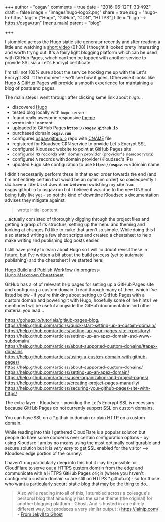 +++
author = "osgav"
comments = true
date = "2016-06-12T11:33:49Z"
draft = false
image = "images/hugo-logo2.png"
share = true
slug = "hugo-to-https"
tags = ["Hugo", "GitHub", "CDN", "HTTPS"]
title = "hugo --> https://osgav.run"
[menu.main]
parent = "blog"

+++

I stumbled across the Hugo static site generator recently and after reading a little and watching a [short video](https://gohugo.io/overview/quickstart/) (01:08) I thought it looked pretty interesting and worth trying out. It's a fairly light blogging platform which can be used with GitHub Pages, which can then be topped with another service to provide SSL via a Let's Encrypt certificate.

I'm still not 100% sure about the service hooking me up with the Let's Encrypt SSL at the moment - we'll see how it goes. Otherwise it looks like Hugo & GitHub Pages will provide a smooth experience for maintaining a blog of posts and pages.

The main steps I went through after clicking some link about *hugo*...

- discovered [Hugo](https://gohugo.io/)
- tested blog locally with `hugo server`
- found really awesome responsive [theme](https://github.com/vjeantet/hugo-theme-casper)
- wrote initial content
- uploaded to GitHub Pages **`https://osgav.github.io`**
- purchased domain **`osgav.run`**
- configured [osgav.github.io](https://github.com/osgav/osgav.github.io) repo with [CNAME](https://github.com/osgav/osgav.github.io/blob/master/CNAME) file
- registered for Kloudsec CDN service to provide Let's Encrypt SSL
- configured Kloudsec website to point at GitHub Pages site
- configured `NS` records with domain provider (provider's nameservers)
- configured `A` records with domain provider (Kloudsec's IPs)
- updated Hugo site configuration to use **`https://osgav.run`** domain name

I didn't necessarily perform these in that exact order towards the end (and I'm not entirely certain that would be an optimum order) so consequently I did have a little bit of downtime between switching my site from osgav.github.io to osgav.run but I believe it was due to the new DNS not being fully live yet - so not the kind of downtime Kloudsec's documentation advises they mitigate against.


> wrote initial content

...actually consisted of thoroughly digging through the project files and getting a grasp of its structure, setting up the menu and theming and looking at changes I'd like to make that aren't so simple. While doing this I also started writing a few short scripts and created a cheatsheet to help make writing and publishing blog posts easier.

I still have plenty to learn about Hugo so I will no doubt revisit these in future, but I've written a bit about the build process (yet to automate publishing) and the cheatsheet I've started here:

[Hugo Build and Publish Workflow](/page/projects/hugo-build-and-publish-workflow.html) (in progress)<br />
[Hugo Markdown Cheatsheet](/page/projects/hugo-markdown-cheatsheet.html)

GitHub has a lot of relevant help pages for setting up a GitHub Pages site and configuring a custom domain. I read through many of them, which I've listed below - if you're thinking about setting up GitHub Pages with a custom domain and powering it with Hugo, hopefully some of the hints I've mentioned will be useful alongside the GitHub documentation and other material you read... 

https://gohugo.io/tutorials/github-pages-blog/<br />
https://help.github.com/articles/quick-start-setting-up-a-custom-domain/<br />
https://help.github.com/articles/setting-up-your-pages-site-repository/<br />
https://help.github.com/articles/setting-up-an-apex-domain-and-www-subdomain/<br />
https://help.github.com/articles/about-supported-custom-domains/#apex-domains<br />
https://help.github.com/articles/using-a-custom-domain-with-github-pages/<br />
https://help.github.com/articles/about-supported-custom-domains/<br />
https://help.github.com/articles/setting-up-an-apex-domain/<br />
https://help.github.com/articles/user-organization-and-project-pages/<br />
https://help.github.com/articles/creating-project-pages-manually/<br />
https://help.github.com/articles/securing-your-github-pages-site-with-https/<br />

The extra layer - Kloudsec - providing the Let's Encrypt SSL is necessary because GitHub Pages do not currently support SSL on custom domains.

You can have SSL on a \*.github.io domain or plain HTTP on a custom domain.

While reading into this I gathered CloudFlare is a popular solution but people do have some concerns over certain configuration options - by using Kloudsec I am by no means using the most optimally configurable and secure solution but it is *very easy* to get SSL enabled for the visitor --> Kloudsec edge portion of the journey.

I haven't dug particularly deep into this but it may be possible for CloudFlare to serve out a HTTPS custom domain from the edge and communicate with a HTTPS GitHub Pages origin (where you haven't configured a custom domain so are still on HTTPS \*.github.io) - so for those who want a particularly secure static blog that may be the thing to do...

> Also while reading into all of this, I stumbled across a colleague's personal blog that amusingly has the same theme (the original) for another blogging platform - Ghost. And is hosted in an entirely different way, but produces a very similar output :) https://iainjp.com/ - [From Jekyll to Ghost](https://iainjp.com/from-jekyll-to-ghost/)

